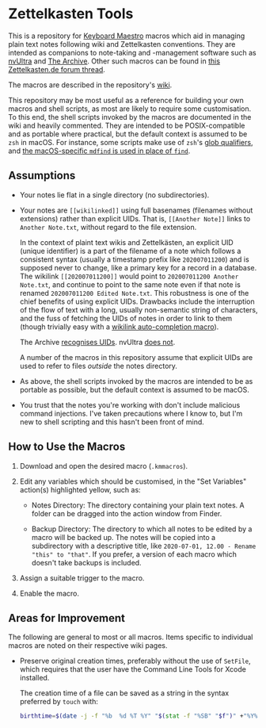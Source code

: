 # Zettelkasten Tools

This is a repository for [Keyboard Maestro](https://www.keyboardmaestro.com/) macros which aid in managing plain text notes following wiki and Zettelkasten conventions. They are intended as companions to note-taking and -management software such as [nvUltra](https://nvultra.com/) and [The Archive](https://zettelkasten.de/the-archive/). Other such macros can be found in [this Zettelkasten.de forum thread](https://forum.zettelkasten.de/discussion/213/the-archive-keyboard-maestro-alfred-macros).

The macros are described in the repository's [wiki](https://github.com/seanakabry/zk-tools/wiki).

This repository may be most useful as a reference for building your own macros and shell scripts, as most are likely to require some customisation. To this end, the shell scripts invoked by the macros are documented in the wiki and heavily commented. They are intended to be POSIX-compatible and as portable where practical, but the default context is assumed to be `zsh` in macOS. For instance, some scripts make use of `zsh`'s [glob qualifiers](http://zsh.sourceforge.net/Doc/Release/Expansion.html#Glob-Qualifiers), and [the macOS-specific `mdfind` is used in place of `find`](https://forum.zettelkasten.de/discussion/comment/7203/#Comment_7203).

## Assumptions

* 	Your notes lie flat in a single directory (no subdirectories).

*	Your notes are `[[wikilinked]]` using full basenames (filenames without extensions) rather than explicit UIDs. That is, `[[Another Note]]` links to `Another Note.txt`, without regard to the file extension.

	In the context of plaint text wikis and Zettelkästen, an explicit UID (unique identifier) is a part of the filename of a note which follows a consistent syntax (usually a timestamp prefix like `202007011200`) and is supposed never to change, like a primary key for a record in a database. The wikilink `[[202007011200]]` would point to `202007011200 Another Note.txt`, and continue to point to the same note even if that note is renamed `202007011200 Edited Note.txt`. This robustness is one of the chief benefits of using explicit UIDs. Drawbacks include the interruption of the flow of text with a long, usually non-semantic string of characters, and the fuss of fetching the UIDs of notes in order to link to them (though trivially easy with a [wikilink auto-completion macro](https://github.com/seanakabry/zk-tools/wiki/wikilink)).

	The Archive [recognises UIDs](https://zettelkasten.de/the-archive/help/#how-do-i-create-links-between-notes). nvUltra [does not](https://twitter.com/nvUltraApp/status/1268882547066515458).

	A number of the macros in this repository assume that explicit UIDs are used to refer to files *outside* the notes directory.

*	As above, the shell scripts invoked by the macros are intended to be as portable as possible, but the default context is assumed to be macOS.

*	You trust that the notes you're working with don't include malicious command injections. I've taken precautions where I know to, but I'm new to shell scripting and this hasn't been front of mind.

## How to Use the Macros

1.	Download and open the desired macro (`.kmmacros`).

2.	Edit any variables which should be customised, in the "Set Variables" action(s) highlighted yellow, such as:

	*	Notes Directory: The directory containing your plain text notes. A folder can be dragged into the action window from Finder.

	*	Backup Directory: The directory to which all notes to be edited by a macro will be backed up. The notes will be copied into a subdirectory with a descriptive title, like `2020-07-01, 12.00 - Rename "this" to "that"`. If you prefer, a version of each macro which doesn't take backups is included.

3.	Assign a suitable trigger to the macro.

4.	Enable the macro.

## Areas for Improvement

The following are general to most or all macros. Items specific to individual macros are noted on their respective wiki pages.

*	Preserve original creation times, preferably without the use of `SetFile`, which requires that the user have the Command Line Tools for Xcode installed.
	
	The creation time of a file can be saved as a string in the syntax preferred by `touch` with:

	```zsh
	birthtime=$(date -j -f "%b  %d %T %Y" "$(stat -f "%SB" "$f")" +"%Y%m%d%H%M")
	```